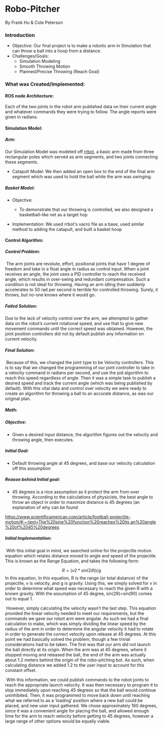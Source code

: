 # Robo-Pitcher

By Frank Hu & Cole Peterson

### Introduction

- Objective:
  Our final project is to make a robotic arm in Simulation that can throw a ball into a hoop from a distance. 
- Challenges/Goals:
  - Simulation Modeling
  - Smooth Throwing Motion
  - Planned/Precise Throwing (Reach Goal)

### What was Created/Implemented:

#### ROS node Architecture:

Each of the two joints in the robot arm published data on their current angle and whatever commands they were trying to follow. The angle reports were given in radians.

#### Simulation Model: 

##### Arm:

Our Simulation Model was modeled off [rrbot](https://github.com/ros-simulation/gazebo_ros_demos), a basic arm made from three rectangular poles which served as arm segments, and two joints connecting these segments.

- Catapult Model:
  		We then added an open box to the end of the final arm segment which was used to hold the ball while the arm was swinging. 

##### Basket Model:

- Objective:
  - To demonstrate that our throwing is controlled, we also designed a basketball-like net as a target hop

- Implementation:
  	We used rrbot's xacro file as a base, used similar method to adding the catapult, and built a basket hoop

#### Control Algorithm:

##### 	Control Problem: 

​	The arm joints are revolute, effort, positional joints that have 1 degree of freedom and take in a float angle in radius as control input. When a joint receives an angle, the joint uses a PID controller to reach the received angle, which results in over-swing and redundant compensation. Such a condition is not ideal for throwing. Having an arm idling then suddenly accelerates to 50 rad per second is terrible for controlled throwing. Surely, it throws, but no-one knows where it would go.

##### 	Failed Solution:

 Due to the lack of velocity control over the arm, we attempted to gather data on the robot’s current rotational speed, and use that to give new movement commands until the correct speed was obtained. However, the joint position controllers did not by default publish any information on current velocity.

##### 	Final Solution:

​	 Because of this, we changed the joint type to be Velocity controllers. This is to say that we changed the programming of our joint controller to take in a velocity command in radians per second, and use the pid algorithm to reach this speed regardless of angle. Then it was a simple task to publish a desired speed and track the current angle (which was being published by default). With this vital data and control over velocity we were ready to create an algorithm for throwing a ball to an accurate distance, as was our original plan.

##### Math:

#####   Objective: 

- Given a desired input distance, the algorithm figures out the velocity and throwing angle, then executes.

#####   Initial Goal:

* Default throwing angle at 45 degrees, and base our velocity calculation off this assumption

##### Reason behind Initial goal:

* 45 degrees is a nice assumption as it protect the arm from over throwing. According to the calculations of physicists, the best angle to throw an object in order to maximize distance is 45 degrees (an explanation of why can be found 

<https://www.scientificamerican.com/article/football-projectile-motion/#:~:text=The%20sine%20function%20reaches%20its,an%20angle%20of%2045%20degrees>

##### Initial Implementation:

​	With this initial goal in mind, we searched online for the projectile motion equation which relates distance moved to angle and speed of the projectile. This is known as the Range Equation, and takes the following form:

$$
R = (v2 * sin(2θ))/g
$$
In this equation, In this equation, R is the range (or total distance) of the projectile, v is velocity, and g is gravity. Using this, we simply solved for v in order to determine what speed was necessary to reach the given R with a known gravity. With the assumption of 45 degree, sin(2θ)=sin(90) comes out to equal 1. 

​	However, simply calculating the velocity wasn’t the last step. This equation provided the linear velocity needed to meet our requirements, but the commands we gave our robot arm were angular. As such we had a final calculation to make, which was simply dividing the linear speed by the radius of the arm in order to determine the angular velocity it had to rotate in order to generate the correct velocity upon release at 45 degrees. At this point we had basically solved the problem, though a few trivial considerations had to be taken. The first was that our arm did not launch the ball directly at its origin. When the arm was at 45 degrees, where it stopped moving and released the ball, the end of the arm was actually about 1.2 meters behind the origin of the robo-pitching bot. As such, when calculating distance we added 1.2 to the user input to account for this constant offset.

​	With this information, we could publish commands to the robot joints to reach the appropriate launch velocity. It was then necessary to program it to stop immediately upon reaching 45 degrees so that the ball would continue uninhibited. Then, it was programmed to move back down until reaching what we referred to as a ‘loading’ position where a new ball could be placed, and new user input gathered. We chose approximately 160 degrees, since it was a convenient angle for placing the ball, and allowed enough time for the arm to reach velocity before getting to 45 degrees, however a large range of other options would be equally viable. 

